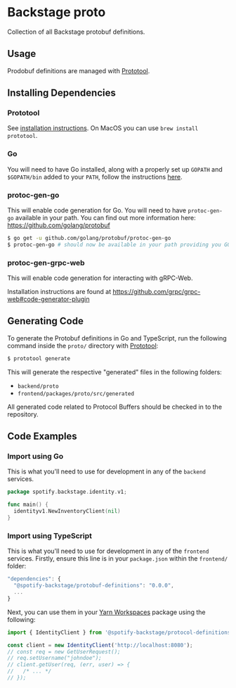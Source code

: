 # Backstage proto

Collection of all Backstage protobuf definitions.

## Usage

Prodobuf definitions are managed with [Prototool](https://github.com/uber/prototool).

## Installing Dependencies

### Prototool

See [installation instructions](https://github.com/uber/prototool/blob/dev/docs/install.md). On MacOS you can use `brew install prototool`.

### Go

You will need to have Go installed, along with a properly set up `GOPATH` and `$GOPATH/bin` added to your `PATH`, follow the instructions [here](https://golang.org/doc/install#install).

### protoc-gen-go

This will enable code generation for Go. You will need to have `protoc-gen-go` available in your path. You can find out more information here: https://github.com/golang/protobuf

```bash
$ go get -u github.com/golang/protobuf/protoc-gen-go
$ protoc-gen-go # should now be available in your path providing you GOPATH + GOBIN paths are setup correctly.
```

### protoc-gen-grpc-web

This will enable code generation for interacting with gRPC-Web.

Installation instructions are found at https://github.com/grpc/grpc-web#code-generator-plugin

## Generating Code

To generate the Protobuf definitions in Go and TypeScript, run the following command inside the `proto/` directory with [Prototool](https://github.com/uber/prototool):

```bash
$ prototool generate
```

This will generate the respective "generated" files in the following folders:

- `backend/proto`
- `frontend/packages/proto/src/generated`

All generated code related to Protocol Buffers should be checked in to the repository.

## Code Examples

### Import using Go

This is what you'll need to use for development in any of the `backend` services.

```go
package spotify.backstage.identity.v1;

func main() {
  identityv1.NewInventoryClient(nil)
}
```

### Import using TypeScript

This is what you'll need to use for development in any of the `frontend` services.
Firstly, ensure this line is in your `package.json` within the `frontend/` folder:

```js
"dependencies": {
  "@spotify-backstage/protobuf-definitions": "0.0.0",
  ...
}
```

Next, you can use them in your [Yarn Workspaces](https://yarnpkg.com/en/docs/workspaces/) package using the following:

```ts
import { IdentityClient } from '@spotify-backstage/protocol-definitions/generated/identity/v1/identity_pb_service';

const client = new IdentityClient('http://localhost:8080');
// const req = new GetUserRequest();
// req.setUsername("johndoe");
// client.getUser(req, (err, user) => {
//   /* ... */
// });
```
